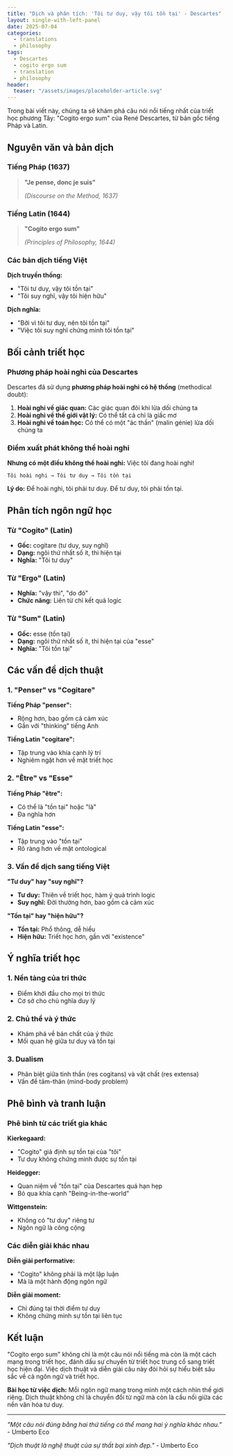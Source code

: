```yaml
---
title: "Dịch và phân tích: 'Tôi tư duy, vậy tôi tồn tại' - Descartes"
layout: single-with-left-panel
date: 2025-07-04
categories:
  - translations
  - philosophy
tags:
  - Descartes
  - cogito ergo sum
  - translation
  - philosophy
header:
  teaser: "/assets/images/placeholder-article.svg"
---
```


Trong bài viết này, chúng ta sẽ khám phá câu nói nổi tiếng nhất của triết học phương Tây: "Cogito ergo sum" của René Descartes, từ bản gốc tiếng Pháp và Latin.

## Nguyên văn và bản dịch

### Tiếng Pháp (1637)
> **"Je pense, donc je suis"**
> 
> *(Discourse on the Method, 1637)*

### Tiếng Latin (1644)
> **"Cogito ergo sum"**
> 
> *(Principles of Philosophy, 1644)*

### Các bản dịch tiếng Việt

**Dịch truyền thống:**
- "Tôi tư duy, vậy tôi tồn tại"
- "Tôi suy nghĩ, vậy tôi hiện hữu"

**Dịch nghĩa:**
- "Bởi vì tôi tư duy, nên tôi tồn tại"
- "Việc tôi suy nghĩ chứng minh tôi tồn tại"

## Bối cảnh triết học

### Phương pháp hoài nghi của Descartes

Descartes đã sử dụng **phương pháp hoài nghi có hệ thống** (methodical doubt):

1. **Hoài nghi về giác quan:** Các giác quan đôi khi lừa dối chúng ta
2. **Hoài nghi về thế giới vật lý:** Có thể tất cả chỉ là giấc mơ
3. **Hoài nghi về toán học:** Có thể có một "ác thần" (malin génie) lừa dối chúng ta

### Điểm xuất phát không thể hoài nghi

**Nhưng có một điều không thể hoài nghi:** Việc tôi đang hoài nghi!

```
Tôi hoài nghi → Tôi tư duy → Tôi tồn tại
```

**Lý do:** Để hoài nghi, tôi phải tư duy. Để tư duy, tôi phải tồn tại.

## Phân tích ngôn ngữ học

### Từ "Cogito" (Latin)
- **Gốc:** cogitare (tư duy, suy nghĩ)
- **Dạng:** ngôi thứ nhất số ít, thì hiện tại
- **Nghĩa:** "Tôi tư duy"

### Từ "Ergo" (Latin)
- **Nghĩa:** "vậy thì", "do đó"
- **Chức năng:** Liên từ chỉ kết quả logic

### Từ "Sum" (Latin)
- **Gốc:** esse (tồn tại)
- **Dạng:** ngôi thứ nhất số ít, thì hiện tại của "esse"
- **Nghĩa:** "Tôi tồn tại"

## Các vấn đề dịch thuật

### 1. "Penser" vs "Cogitare"
**Tiếng Pháp "penser":**
- Rộng hơn, bao gồm cả cảm xúc
- Gần với "thinking" tiếng Anh

**Tiếng Latin "cogitare":**
- Tập trung vào khía cạnh lý trí
- Nghiêm ngặt hơn về mặt triết học

### 2. "Être" vs "Esse"
**Tiếng Pháp "être":**
- Có thể là "tồn tại" hoặc "là"
- Đa nghĩa hơn

**Tiếng Latin "esse":**
- Tập trung vào "tồn tại"
- Rõ ràng hơn về mặt ontological

### 3. Vấn đề dịch sang tiếng Việt

**"Tư duy" hay "suy nghĩ"?**
- **Tư duy:** Thiên về triết học, hàm ý quá trình logic
- **Suy nghĩ:** Đời thường hơn, bao gồm cả cảm xúc

**"Tồn tại" hay "hiện hữu"?**
- **Tồn tại:** Phổ thông, dễ hiểu
- **Hiện hữu:** Triết học hơn, gần với "existence"

## Ý nghĩa triết học

### 1. Nền tảng của tri thức
- Điểm khởi đầu cho mọi tri thức
- Cơ sở cho chủ nghĩa duy lý

### 2. Chủ thể và ý thức
- Khám phá về bản chất của ý thức
- Mối quan hệ giữa tư duy và tồn tại

### 3. Dualism
- Phân biệt giữa tinh thần (res cogitans) và vật chất (res extensa)
- Vấn đề tâm-thân (mind-body problem)

## Phê bình và tranh luận

### Phê bình từ các triết gia khác

**Kierkegaard:**
- "Cogito" giả định sự tồn tại của "tôi"
- Tư duy không chứng minh được sự tồn tại

**Heidegger:**
- Quan niệm về "tồn tại" của Descartes quá hạn hẹp
- Bỏ qua khía cạnh "Being-in-the-world"

**Wittgenstein:**
- Không có "tư duy" riêng tư
- Ngôn ngữ là công cộng

### Các diễn giải khác nhau

**Diễn giải performative:**
- "Cogito" không phải là một lập luận
- Mà là một hành động ngôn ngữ

**Diễn giải moment:**
- Chỉ đúng tại thời điểm tư duy
- Không chứng minh sự tồn tại liên tục

## Kết luận

"Cogito ergo sum" không chỉ là một câu nói nổi tiếng mà còn là một cách mạng trong triết học, đánh dấu sự chuyển từ triết học trung cổ sang triết học hiện đại. Việc dịch thuật và diễn giải câu này đòi hỏi sự hiểu biết sâu sắc về cả ngôn ngữ và triết học.

**Bài học từ việc dịch:** Mỗi ngôn ngữ mang trong mình một cách nhìn thế giới riêng. Dịch thuật không chỉ là chuyển đổi từ ngữ mà còn là cầu nối giữa các nền văn hóa tư duy.

---

*"Một câu nói đúng bằng hai thứ tiếng có thể mang hai ý nghĩa khác nhau."* - Umberto Eco

*"Dịch thuật là nghệ thuật của sự thất bại xinh đẹp."* - Umberto Eco
